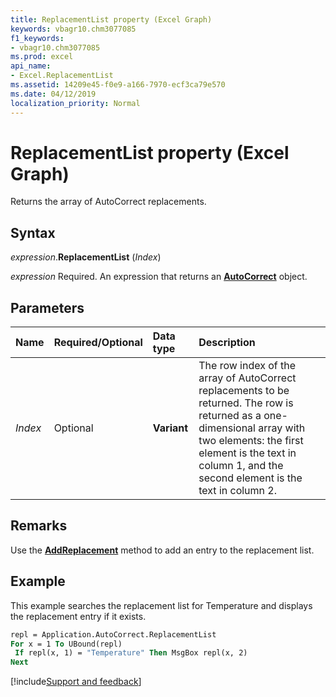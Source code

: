```yaml
---
title: ReplacementList property (Excel Graph)
keywords: vbagr10.chm3077085
f1_keywords:
- vbagr10.chm3077085
ms.prod: excel
api_name:
- Excel.ReplacementList
ms.assetid: 14209e45-f0e9-a166-7970-ecf3ca79e570
ms.date: 04/12/2019
localization_priority: Normal
---
```



# ReplacementList property (Excel Graph)

Returns the array of AutoCorrect replacements.

## Syntax

_expression_.**ReplacementList** (_Index_)

_expression_ Required. An expression that returns an **[AutoCorrect](excel.autocorrect-graph-object.md)** object.

## Parameters

|Name|Required/Optional|Data type|Description|
|:-----|:-----|:-----|:-----|
| _Index_ | Optional |**Variant**| The row index of the array of AutoCorrect replacements to be returned. The row is returned as a one-dimensional array with two elements: the first element is the text in column 1, and the second element is the text in column 2.|

## Remarks

Use the **[AddReplacement](Excel.AddReplacement.md)** method to add an entry to the replacement list.


## Example

This example searches the replacement list for Temperature and displays the replacement entry if it exists.

```vb
repl = Application.AutoCorrect.ReplacementList 
For x = 1 To UBound(repl) 
 If repl(x, 1) = "Temperature" Then MsgBox repl(x, 2) 
Next
```

[!include[Support and feedback](~/includes/feedback-boilerplate.md)]